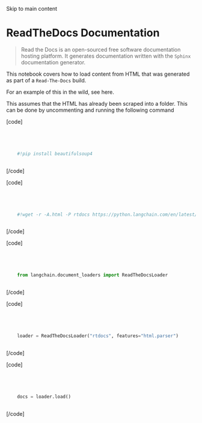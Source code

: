

Skip to main content

# ReadTheDocs Documentation

> Read the Docs is an open-sourced free software documentation hosting platform. It generates documentation written with the `Sphinx` documentation generator.

This notebook covers how to load content from HTML that was generated as part of a `Read-The-Docs` build.

For an example of this in the wild, see here.

This assumes that the HTML has already been scraped into a folder. This can be done by uncommenting and running the following command

[code]
```python




    #!pip install beautifulsoup4  
    


```
[/code]


[code]
```python




    #!wget -r -A.html -P rtdocs https://python.langchain.com/en/latest/  
    


```
[/code]


[code]
```python




    from langchain.document_loaders import ReadTheDocsLoader  
    


```
[/code]


[code]
```python




    loader = ReadTheDocsLoader("rtdocs", features="html.parser")  
    


```
[/code]


[code]
```python




    docs = loader.load()  
    


```
[/code]


